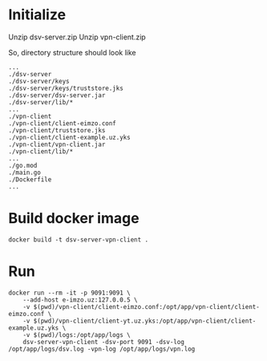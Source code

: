# Initialize

Unzip dsv-server.zip
Unzip vpn-client.zip

So, directory structure should look like
```
...
./dsv-server
./dsv-server/keys
./dsv-server/keys/truststore.jks
./dsv-server/dsv-server.jar
./dsv-server/lib/*
...
./vpn-client
./vpn-client/client-eimzo.conf
./vpn-client/truststore.jks
./vpn-client/client-example.uz.yks
./vpn-client/vpn-client.jar
./vpn-client/lib/*
...
./go.mod
./main.go
./Dockerfile
...
```


# Build docker image

```
docker build -t dsv-server-vpn-client .
```

# Run

```
docker run --rm -it -p 9091:9091 \
    --add-host e-imzo.uz:127.0.0.5 \
    -v $(pwd)/vpn-client/client-eimzo.conf:/opt/app/vpn-client/client-eimzo.conf \
    -v $(pwd)/vpn-client/client-yt.uz.yks:/opt/app/vpn-client/client-example.uz.yks \
    -v $(pwd)/logs:/opt/app/logs \
    dsv-server-vpn-client -dsv-port 9091 -dsv-log /opt/app/logs/dsv.log -vpn-log /opt/app/logs/vpn.log
```
